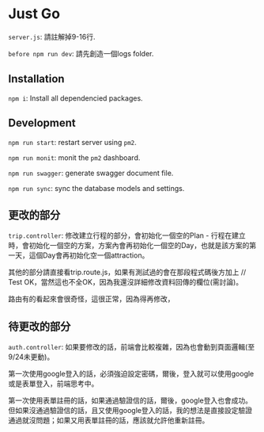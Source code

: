 # Just Go

`server.js`: 請註解掉9-16行.

`before npm run dev`: 請先創造一個logs folder.

## Installation

`npm i`: Install all dependencied packages.

## Development

`npm run start`: restart server using `pm2`.

`npm run monit`: monit the `pm2` dashboard.

`npm run swagger`: generate swagger document file.

`npm run sync`: sync the database models and settings.

## 更改的部分

`trip.controller`: 修改建立行程的部分，會初始化一個空的Plan - 行程在建立時，會初始化一個空的方案，方案內會再初始化一個空的Day，也就是該方案的第一天，這個Day會再初始化空一個attraction。

其他的部分請直接看trip.route.js，如果有測試過的會在那段程式碼後方加上 // Test OK，當然這也不全OK，因為我還沒詳細修改資料回傳的欄位(需討論)。

路由有的看起來會很奇怪，這很正常，因為得再修改，

## 待更改的部分

`auth.controller`: 如果要修改的話，前端會比較複雜，因為也會動到頁面邏輯(至9/24未更動)。

第一次使用google登入的話，必須強迫設定密碼，爾後，登入就可以使用google或是表單登入，前端思考中。

第一次使用表單註冊的話，如果通過驗證信的話，爾後，google登入也會成功。
但如果沒通過驗證信的話，且又使用google登入的話，我的想法是直接設定驗證通過就沒問題；如果又用表單註冊的話，應該就允許他重新註冊。